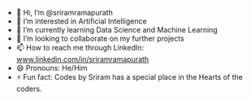 - 👋 Hi, I’m @sriramramapurath
- 👀 I’m interested in Artificial Intelligence
- 🌱 I’m currently learning Data Science and Machine Learning
- 💞️ I’m looking to collaborate on my further projects
- 📫 How to reach me through LinkedIn: www.linkedin.com/in/sriramramapurath
- 😄 Pronouns: He/Him
- ⚡ Fun fact: Codes by Sriram has a special place in the Hearts of the coders.

<!---
sriramramapurath/sriramramapurath is a ✨ special ✨ repository because its `README.md` (this file) appears on your GitHub profile.
You can click the Preview link to take a look at your changes.
--->
